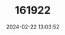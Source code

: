 ---
title: "161922"
category: "Daphne rodriguezii"
draft: false
date: 2024-02-22 13:03:52
languages:
  Catalan; Valencian: ["Dafne menorquí"]
---